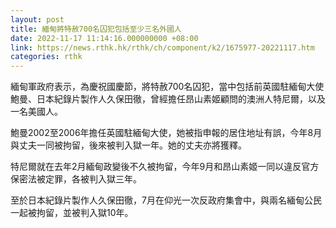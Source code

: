 ```yaml
---
layout: post
title: 緬甸將特赦700名囚犯包括至少三名外國人
date: 2022-11-17 11:14:16.000000000 +08:00
link: https://news.rthk.hk/rthk/ch/component/k2/1675977-20221117.htm
categories: rthk
---
```


緬甸軍政府表示，為慶祝國慶節，將特赦700名囚犯，當中包括前英國駐緬甸大使鮑曼、日本紀錄片製作人久保田徹，曾經擔任昂山素姬顧問的澳洲人特尼爾，以及一名美國人。

鮑曼2002至2006年擔任英國駐緬甸大使，她被指申報的居住地址有誤，今年8月與丈夫一同被拘留，後來被判入獄一年。她的丈夫亦將獲釋。

特尼爾就在去年2月緬甸政變後不久被拘留，今年9月和昂山素姬一同以違反官方保密法被定罪，各被判入獄三年。

至於日本紀錄片製作人久保田徹，7月在仰光一次反政府集會中，與兩名緬甸公民一起被拘留，並被判入獄10年。
